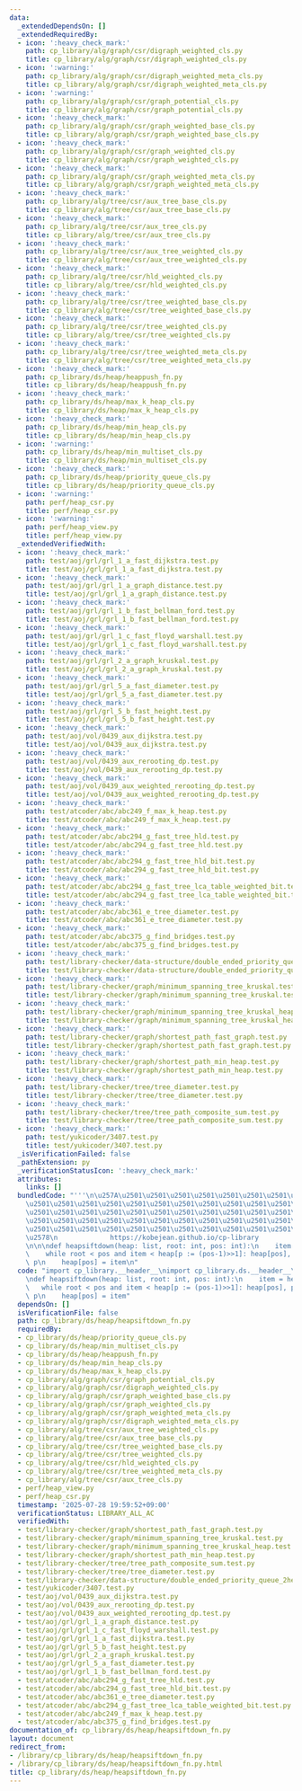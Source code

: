 ```yaml
---
data:
  _extendedDependsOn: []
  _extendedRequiredBy:
  - icon: ':heavy_check_mark:'
    path: cp_library/alg/graph/csr/digraph_weighted_cls.py
    title: cp_library/alg/graph/csr/digraph_weighted_cls.py
  - icon: ':warning:'
    path: cp_library/alg/graph/csr/digraph_weighted_meta_cls.py
    title: cp_library/alg/graph/csr/digraph_weighted_meta_cls.py
  - icon: ':warning:'
    path: cp_library/alg/graph/csr/graph_potential_cls.py
    title: cp_library/alg/graph/csr/graph_potential_cls.py
  - icon: ':heavy_check_mark:'
    path: cp_library/alg/graph/csr/graph_weighted_base_cls.py
    title: cp_library/alg/graph/csr/graph_weighted_base_cls.py
  - icon: ':heavy_check_mark:'
    path: cp_library/alg/graph/csr/graph_weighted_cls.py
    title: cp_library/alg/graph/csr/graph_weighted_cls.py
  - icon: ':heavy_check_mark:'
    path: cp_library/alg/graph/csr/graph_weighted_meta_cls.py
    title: cp_library/alg/graph/csr/graph_weighted_meta_cls.py
  - icon: ':heavy_check_mark:'
    path: cp_library/alg/tree/csr/aux_tree_base_cls.py
    title: cp_library/alg/tree/csr/aux_tree_base_cls.py
  - icon: ':heavy_check_mark:'
    path: cp_library/alg/tree/csr/aux_tree_cls.py
    title: cp_library/alg/tree/csr/aux_tree_cls.py
  - icon: ':heavy_check_mark:'
    path: cp_library/alg/tree/csr/aux_tree_weighted_cls.py
    title: cp_library/alg/tree/csr/aux_tree_weighted_cls.py
  - icon: ':heavy_check_mark:'
    path: cp_library/alg/tree/csr/hld_weighted_cls.py
    title: cp_library/alg/tree/csr/hld_weighted_cls.py
  - icon: ':heavy_check_mark:'
    path: cp_library/alg/tree/csr/tree_weighted_base_cls.py
    title: cp_library/alg/tree/csr/tree_weighted_base_cls.py
  - icon: ':heavy_check_mark:'
    path: cp_library/alg/tree/csr/tree_weighted_cls.py
    title: cp_library/alg/tree/csr/tree_weighted_cls.py
  - icon: ':heavy_check_mark:'
    path: cp_library/alg/tree/csr/tree_weighted_meta_cls.py
    title: cp_library/alg/tree/csr/tree_weighted_meta_cls.py
  - icon: ':heavy_check_mark:'
    path: cp_library/ds/heap/heappush_fn.py
    title: cp_library/ds/heap/heappush_fn.py
  - icon: ':heavy_check_mark:'
    path: cp_library/ds/heap/max_k_heap_cls.py
    title: cp_library/ds/heap/max_k_heap_cls.py
  - icon: ':heavy_check_mark:'
    path: cp_library/ds/heap/min_heap_cls.py
    title: cp_library/ds/heap/min_heap_cls.py
  - icon: ':warning:'
    path: cp_library/ds/heap/min_multiset_cls.py
    title: cp_library/ds/heap/min_multiset_cls.py
  - icon: ':heavy_check_mark:'
    path: cp_library/ds/heap/priority_queue_cls.py
    title: cp_library/ds/heap/priority_queue_cls.py
  - icon: ':warning:'
    path: perf/heap_csr.py
    title: perf/heap_csr.py
  - icon: ':warning:'
    path: perf/heap_view.py
    title: perf/heap_view.py
  _extendedVerifiedWith:
  - icon: ':heavy_check_mark:'
    path: test/aoj/grl/grl_1_a_fast_dijkstra.test.py
    title: test/aoj/grl/grl_1_a_fast_dijkstra.test.py
  - icon: ':heavy_check_mark:'
    path: test/aoj/grl/grl_1_a_graph_distance.test.py
    title: test/aoj/grl/grl_1_a_graph_distance.test.py
  - icon: ':heavy_check_mark:'
    path: test/aoj/grl/grl_1_b_fast_bellman_ford.test.py
    title: test/aoj/grl/grl_1_b_fast_bellman_ford.test.py
  - icon: ':heavy_check_mark:'
    path: test/aoj/grl/grl_1_c_fast_floyd_warshall.test.py
    title: test/aoj/grl/grl_1_c_fast_floyd_warshall.test.py
  - icon: ':heavy_check_mark:'
    path: test/aoj/grl/grl_2_a_graph_kruskal.test.py
    title: test/aoj/grl/grl_2_a_graph_kruskal.test.py
  - icon: ':heavy_check_mark:'
    path: test/aoj/grl/grl_5_a_fast_diameter.test.py
    title: test/aoj/grl/grl_5_a_fast_diameter.test.py
  - icon: ':heavy_check_mark:'
    path: test/aoj/grl/grl_5_b_fast_height.test.py
    title: test/aoj/grl/grl_5_b_fast_height.test.py
  - icon: ':heavy_check_mark:'
    path: test/aoj/vol/0439_aux_dijkstra.test.py
    title: test/aoj/vol/0439_aux_dijkstra.test.py
  - icon: ':heavy_check_mark:'
    path: test/aoj/vol/0439_aux_rerooting_dp.test.py
    title: test/aoj/vol/0439_aux_rerooting_dp.test.py
  - icon: ':heavy_check_mark:'
    path: test/aoj/vol/0439_aux_weighted_rerooting_dp.test.py
    title: test/aoj/vol/0439_aux_weighted_rerooting_dp.test.py
  - icon: ':heavy_check_mark:'
    path: test/atcoder/abc/abc249_f_max_k_heap.test.py
    title: test/atcoder/abc/abc249_f_max_k_heap.test.py
  - icon: ':heavy_check_mark:'
    path: test/atcoder/abc/abc294_g_fast_tree_hld.test.py
    title: test/atcoder/abc/abc294_g_fast_tree_hld.test.py
  - icon: ':heavy_check_mark:'
    path: test/atcoder/abc/abc294_g_fast_tree_hld_bit.test.py
    title: test/atcoder/abc/abc294_g_fast_tree_hld_bit.test.py
  - icon: ':heavy_check_mark:'
    path: test/atcoder/abc/abc294_g_fast_tree_lca_table_weighted_bit.test.py
    title: test/atcoder/abc/abc294_g_fast_tree_lca_table_weighted_bit.test.py
  - icon: ':heavy_check_mark:'
    path: test/atcoder/abc/abc361_e_tree_diameter.test.py
    title: test/atcoder/abc/abc361_e_tree_diameter.test.py
  - icon: ':heavy_check_mark:'
    path: test/atcoder/abc/abc375_g_find_bridges.test.py
    title: test/atcoder/abc/abc375_g_find_bridges.test.py
  - icon: ':heavy_check_mark:'
    path: test/library-checker/data-structure/double_ended_priority_queue_2heaps_fast_heapq.test.py
    title: test/library-checker/data-structure/double_ended_priority_queue_2heaps_fast_heapq.test.py
  - icon: ':heavy_check_mark:'
    path: test/library-checker/graph/minimum_spanning_tree_kruskal.test.py
    title: test/library-checker/graph/minimum_spanning_tree_kruskal.test.py
  - icon: ':heavy_check_mark:'
    path: test/library-checker/graph/minimum_spanning_tree_kruskal_heap.test.py
    title: test/library-checker/graph/minimum_spanning_tree_kruskal_heap.test.py
  - icon: ':heavy_check_mark:'
    path: test/library-checker/graph/shortest_path_fast_graph.test.py
    title: test/library-checker/graph/shortest_path_fast_graph.test.py
  - icon: ':heavy_check_mark:'
    path: test/library-checker/graph/shortest_path_min_heap.test.py
    title: test/library-checker/graph/shortest_path_min_heap.test.py
  - icon: ':heavy_check_mark:'
    path: test/library-checker/tree/tree_diameter.test.py
    title: test/library-checker/tree/tree_diameter.test.py
  - icon: ':heavy_check_mark:'
    path: test/library-checker/tree/tree_path_composite_sum.test.py
    title: test/library-checker/tree/tree_path_composite_sum.test.py
  - icon: ':heavy_check_mark:'
    path: test/yukicoder/3407.test.py
    title: test/yukicoder/3407.test.py
  _isVerificationFailed: false
  _pathExtension: py
  _verificationStatusIcon: ':heavy_check_mark:'
  attributes:
    links: []
  bundledCode: "'''\n\u257A\u2501\u2501\u2501\u2501\u2501\u2501\u2501\u2501\u2501\u2501\
    \u2501\u2501\u2501\u2501\u2501\u2501\u2501\u2501\u2501\u2501\u2501\u2501\u2501\
    \u2501\u2501\u2501\u2501\u2501\u2501\u2501\u2501\u2501\u2501\u2501\u2501\u2501\
    \u2501\u2501\u2501\u2501\u2501\u2501\u2501\u2501\u2501\u2501\u2501\u2501\u2501\
    \u2501\u2501\u2501\u2501\u2501\u2501\u2501\u2501\u2501\u2501\u2501\u2501\u2501\
    \u2578\n             https://kobejean.github.io/cp-library               \n'''\n\
    \n\n\ndef heapsiftdown(heap: list, root: int, pos: int):\n    item = heap[pos]\n\
    \    while root < pos and item < heap[p := (pos-1)>>1]: heap[pos], pos = heap[p],\
    \ p\n    heap[pos] = item\n"
  code: "import cp_library.__header__\nimport cp_library.ds.__header__\nimport cp_library.ds.heap.__header__\n\
    \ndef heapsiftdown(heap: list, root: int, pos: int):\n    item = heap[pos]\n \
    \   while root < pos and item < heap[p := (pos-1)>>1]: heap[pos], pos = heap[p],\
    \ p\n    heap[pos] = item"
  dependsOn: []
  isVerificationFile: false
  path: cp_library/ds/heap/heapsiftdown_fn.py
  requiredBy:
  - cp_library/ds/heap/priority_queue_cls.py
  - cp_library/ds/heap/min_multiset_cls.py
  - cp_library/ds/heap/heappush_fn.py
  - cp_library/ds/heap/min_heap_cls.py
  - cp_library/ds/heap/max_k_heap_cls.py
  - cp_library/alg/graph/csr/graph_potential_cls.py
  - cp_library/alg/graph/csr/digraph_weighted_cls.py
  - cp_library/alg/graph/csr/graph_weighted_base_cls.py
  - cp_library/alg/graph/csr/graph_weighted_cls.py
  - cp_library/alg/graph/csr/graph_weighted_meta_cls.py
  - cp_library/alg/graph/csr/digraph_weighted_meta_cls.py
  - cp_library/alg/tree/csr/aux_tree_weighted_cls.py
  - cp_library/alg/tree/csr/aux_tree_base_cls.py
  - cp_library/alg/tree/csr/tree_weighted_base_cls.py
  - cp_library/alg/tree/csr/tree_weighted_cls.py
  - cp_library/alg/tree/csr/hld_weighted_cls.py
  - cp_library/alg/tree/csr/tree_weighted_meta_cls.py
  - cp_library/alg/tree/csr/aux_tree_cls.py
  - perf/heap_view.py
  - perf/heap_csr.py
  timestamp: '2025-07-28 19:59:52+09:00'
  verificationStatus: LIBRARY_ALL_AC
  verifiedWith:
  - test/library-checker/graph/shortest_path_fast_graph.test.py
  - test/library-checker/graph/minimum_spanning_tree_kruskal.test.py
  - test/library-checker/graph/minimum_spanning_tree_kruskal_heap.test.py
  - test/library-checker/graph/shortest_path_min_heap.test.py
  - test/library-checker/tree/tree_path_composite_sum.test.py
  - test/library-checker/tree/tree_diameter.test.py
  - test/library-checker/data-structure/double_ended_priority_queue_2heaps_fast_heapq.test.py
  - test/yukicoder/3407.test.py
  - test/aoj/vol/0439_aux_dijkstra.test.py
  - test/aoj/vol/0439_aux_rerooting_dp.test.py
  - test/aoj/vol/0439_aux_weighted_rerooting_dp.test.py
  - test/aoj/grl/grl_1_a_graph_distance.test.py
  - test/aoj/grl/grl_1_c_fast_floyd_warshall.test.py
  - test/aoj/grl/grl_1_a_fast_dijkstra.test.py
  - test/aoj/grl/grl_5_b_fast_height.test.py
  - test/aoj/grl/grl_2_a_graph_kruskal.test.py
  - test/aoj/grl/grl_5_a_fast_diameter.test.py
  - test/aoj/grl/grl_1_b_fast_bellman_ford.test.py
  - test/atcoder/abc/abc294_g_fast_tree_hld.test.py
  - test/atcoder/abc/abc294_g_fast_tree_hld_bit.test.py
  - test/atcoder/abc/abc361_e_tree_diameter.test.py
  - test/atcoder/abc/abc294_g_fast_tree_lca_table_weighted_bit.test.py
  - test/atcoder/abc/abc249_f_max_k_heap.test.py
  - test/atcoder/abc/abc375_g_find_bridges.test.py
documentation_of: cp_library/ds/heap/heapsiftdown_fn.py
layout: document
redirect_from:
- /library/cp_library/ds/heap/heapsiftdown_fn.py
- /library/cp_library/ds/heap/heapsiftdown_fn.py.html
title: cp_library/ds/heap/heapsiftdown_fn.py
---
```

